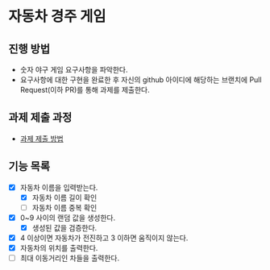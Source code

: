 # 자동차 경주 게임
## 진행 방법
* 숫자 야구 게임 요구사항을 파악한다.
* 요구사항에 대한 구현을 완료한 후 자신의 github 아이디에 해당하는 브랜치에 Pull Request(이하 PR)를 통해 과제를 제출한다.

## 과제 제출 과정
* [과제 제출 방법](https://github.com/next-step/nextstep-docs/tree/master/precourse)

## 기능 목록
- [X] 자동차 이름을 입력받는다.
  - [X] 자동차 이름 길이 확인
  - [ ] 자동차 이름 중복 확인
- [X] 0~9 사이의 랜덤 값을 생성한다.
  - [X] 생성된 값을 검증한다.
- [X] 4 이상이면 자동차가 전진하고 3 이하면 움직이지 않는다.
- [X] 자동차의 위치를 출력한다.
- [ ] 최대 이동거리인 차들을 출력한다.

